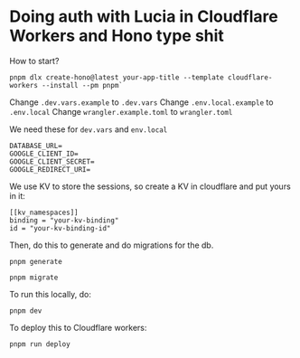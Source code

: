 # Doing auth with Lucia in Cloudflare Workers and Hono type shit

How to start?

```
pnpm dlx create-hono@latest your-app-title --template cloudflare-workers --install --pm pnpm`
```

Change `.dev.vars.example` to `.dev.vars`
Change `.env.local.example` to `.env.local`
Change `wrangler.example.toml` to `wrangler.toml`

We need these for `dev.vars` and `env.local`

```
DATABASE_URL=
GOOGLE_CLIENT_ID=
GOOGLE_CLIENT_SECRET=
GOOGLE_REDIRECT_URI=
```

We use KV to store the sessions, so create a KV in cloudflare and put yours in it:

```
[[kv_namespaces]]
binding = "your-kv-binding"
id = "your-kv-binding-id"
```

Then, do this to generate and do migrations for the db.

```
pnpm generate

pnpm migrate
```

To run this locally, do:

```
pnpm dev
```

To deploy this to Cloudflare workers:

```
pnpm run deploy
```

